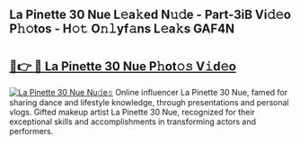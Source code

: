 ## La Pinette 30 Nue L𝚎a𝚔ed N𝚞𝚍e - Part-3iB Vi𝚍𝚎o P𝚑𝚘tos - H𝚘𝚝 O𝚗𝚕yf𝚊ns L𝚎a𝚔s GAF4N

# <h2><a href="http://kf2o21.oniu.top/?m=La+Pinette+30+Nue">🔗👉 🔴 La Pinette 30 Nue P𝚑ot𝚘𝚜 V𝚒d𝚎o</a></h2>

[![La Pinette 30 Nue Nu𝚍e𝚜](https://i.imgur.com/0qMVB7G.gif)](http://kf2o21.oniu.top/?m=La+Pinette+30+Nue)
Online influencer La Pinette 30 Nue, famed for sharing dance and lifestyle knowledge, through presentations and personal vlogs. Gifted makeup artist La Pinette 30 Nue, recognized for their exceptional skills and accomplishments in transforming actors and performers.  

